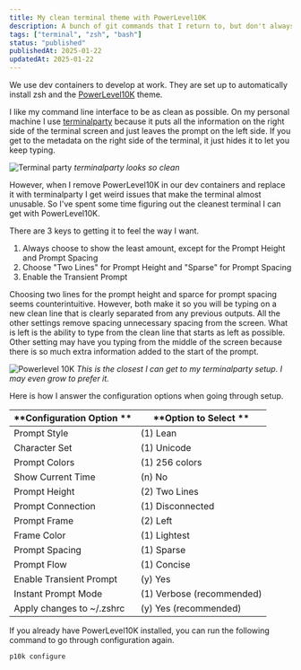 ```yaml
---
title: My clean terminal theme with PowerLevel10K
description: A bunch of git commands that I return to, but don't always remember
tags: ["terminal", "zsh", "bash"]
status: "published"
publishedAt: 2025-01-22
updatedAt: 2025-01-22
---
```


We use dev containers to develop at work. They are set up to automatically install zsh and the [PowerLevel10K](https://github.com/romkatv/powerlevel10k) theme.

I like my command line interface to be as clean as possible. On my personal machine I use [terminalparty](https://github.com/ohmyzsh/ohmyzsh/wiki/Themes#terminalparty) because it puts all the information on the right side of the terminal screen and just leaves the prompt on the left side. If you get to the metadata on the right side of the terminal, it just hides it to let you keep typing.

![Terminal party](/images/terminalparty.webp)
<span class="text-base">_terminalparty looks so clean_</span>

However, when I remove PowerLevel10K in our dev containers and replace it with terminalparty I get weird issues that make the terminal almost unusable. So I've spent some time figuring out the cleanest terminal I can get with PowerLevel10K.

There are 3 keys to getting it to feel the way I want.

1. Always choose to show the least amount, except for the Prompt Height and Prompt Spacing
2. Choose "Two Lines" for Prompt Height and "Sparse" for Prompt Spacing
3. Enable the Transient Prompt

Choosing two lines for the prompt height and sparce for prompt spacing seems counterintuitive. However, both make it so you will be typing on a new clean line that is clearly separated from any previous outputs. All the other settings remove spacing unnecessary spacing from the screen. What is left is the ability to type from the clean line that starts as left as possible. Other setting may have you typing from the middle of the screen because there is so much extra information added to the start of the prompt.

![Powerlevel 10K](/images/p10.webp)
<span class="text-base">_This is the closest I can get to my terminalparty setup. I may even grow to prefer it._</span>

Here is how I answer the configuration options when going through setup.

| **Configuration Option ** | **Option to Select **     |
| ------------------------- | ------------------------- |
| Prompt Style              | (1) Lean                  |
| Character Set             | (1) Unicode               |
| Prompt Colors             | (1) 256 colors            |
| Show Current Time         | (n) No                    |
| Prompt Height             | (2) Two Lines             |
| Prompt Connection         | (1) Disconnected          |
| Prompt Frame              | (2) Left                  |
| Frame Color               | (1) Lightest              |
| Prompt Spacing            | (1) Sparse                |
| Prompt Flow               | (1) Concise               |
| Enable Transient Prompt   | (y) Yes                   |
| Instant Prompt Mode       | (1) Verbose (recommended) |
| Apply changes to ~/.zshrc | (y) Yes (recommended)     |

If you already have PowerLevel10K installed, you can run the following command to go through configuration again.

```sh
p10k configure
```
